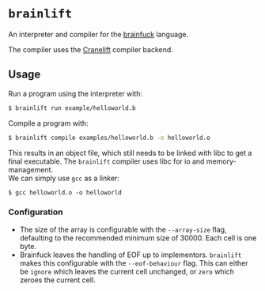 # `brainlift`

An interpreter and compiler for the [brainfuck](https://brainfuck.org/brainfuck.html) language.

The compiler uses the [Cranelift](https://cranelift.dev/) compiler backend.

## Usage

Run a program using the interpreter with:
```sh
$ brainlift run example/helloworld.b
```

Compile a program with:
```sh
$ brainlift compile examples/helloworld.b -o helloworld.o
```
This results in an object file, which still needs to be linked with libc to get a final executable. The `brainlift` compiler uses libc for io and memory-management.\
We can simply use `gcc` as a linker:

```
$ gcc helloworld.o -o helloworld
```

### Configuration

- The size of the array is configurable with the `--array-size` flag, defaulting to the recommended minimum size of 30000. Each cell is one byte.
- Brainfuck leaves the handling of EOF up to implementors. `brainlift` makes this configurable with the `--eof-behaviour` flag. This can either be `ignore` which leaves the current cell unchanged, or `zero` which zeroes the current cell.


